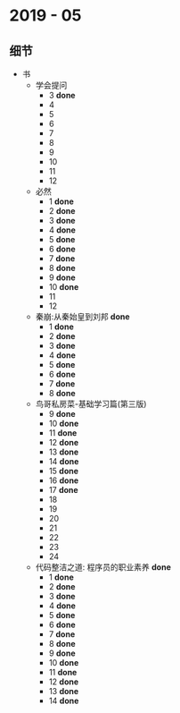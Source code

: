 # 2019 - 05

## 细节

* 书
	* 学会提问
		* 3 **done**
		* 4
		* 5
		* 6
		* 7
		* 8
		* 9
		* 10
		* 11
		* 12
	* 必然
		* 1 **done**
		* 2 **done**
		* 3 **done**
		* 4 **done**
		* 5 **done**
		* 6 **done**
		* 7 **done**
		* 8 **done**
		* 9 **done**
		* 10 **done**
		* 11 
		* 12 
	* 秦崩:从秦始皇到刘邦 **done**
		* 1 **done**
		* 2 **done**
		* 3 **done**
		* 4 **done**
		* 5 **done**
		* 6 **done**
		* 7 **done**
		* 8 **done**
	* 鸟哥私房菜-基础学习篇(第三版)
		* 9 **done**
		* 10 **done**
		* 11 **done**
		* 12 **done**
		* 13 **done**
		* 14 **done**
		* 15 **done**
		* 16 **done**
		* 17 **done**
		* 18
		* 19
		* 20
		* 21
		* 22
		* 23
		* 24
	* 代码整洁之道: 程序员的职业素养 **done**
		* 1 **done**
		* 2 **done**
		* 3 **done**
		* 4 **done**
		* 5 **done**
		* 6 **done**
		* 7 **done**
		* 8 **done**
		* 9 **done**
		* 10 **done**
		* 11 **done**
		* 12 **done**
		* 13 **done**
		* 14 **done**
